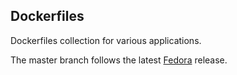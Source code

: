 ## Dockerfiles

Dockerfiles collection for various applications.

The master branch follows the latest [Fedora](_base) release.
